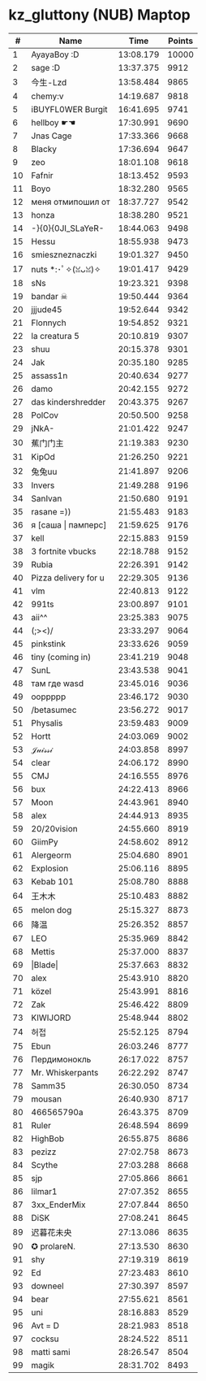 # kz_gluttony (NUB) Maptop

|  # | Name | Time | Points |
|-------------- | -------------- | -------------- | -------------- | 
| 1 | AyayaBoy :D | 13:08.179 | 10000 | 
| 2 | sage :D | 13:37.375 | 9912 | 
| 3 | 今生-Lzd | 13:58.484 | 9865 | 
| 4 | chemy:v | 14:19.687 | 9818 | 
| 5 | iBUYFL0WER Burgit | 16:41.695 | 9741 | 
| 6 | hellboy ☛☚ | 17:30.991 | 9690 | 
| 7 | Jnas Cage | 17:33.366 | 9668 | 
| 8 | Blacky | 17:36.694 | 9647 | 
| 9 | zeo | 18:01.108 | 9618 | 
| 10 | Fafnir | 18:13.452 | 9593 | 
| 11 | Boyo | 18:32.280 | 9565 | 
| 12 | меня отмипошил от | 18:37.727 | 9542 | 
| 13 | honza | 18:38.280 | 9521 | 
| 14 | -}{0}{0JI_SLaYeR- | 18:44.063 | 9498 | 
| 15 | Hessu | 18:55.938 | 9473 | 
| 16 | smieszneznaczki | 19:01.327 | 9450 | 
| 17 | nuts *:･ﾟ✧(ꈍᴗꈍ)✧ | 19:01.417 | 9429 | 
| 18 | sNs | 19:23.321 | 9398 | 
| 19 | bandar ☠ | 19:50.444 | 9364 | 
| 20 | jjjude45 | 19:52.644 | 9342 | 
| 21 | Flonnych | 19:54.852 | 9321 | 
| 22 | la creatura 5 | 20:10.819 | 9307 | 
| 23 | shuu | 20:15.378 | 9301 | 
| 24 | Jak | 20:35.180 | 9285 | 
| 25 | assass1n | 20:40.634 | 9277 | 
| 26 | damo | 20:42.155 | 9272 | 
| 27 | das kindershredder | 20:43.375 | 9267 | 
| 28 | PolCov | 20:50.500 | 9258 | 
| 29 | jNkA- | 21:01.422 | 9247 | 
| 30 | 蕉门门主 | 21:19.383 | 9230 | 
| 31 | KipOd | 21:26.250 | 9221 | 
| 32 | 兔兔uu | 21:41.897 | 9206 | 
| 33 | Invers | 21:49.288 | 9196 | 
| 34 | SanIvan | 21:50.680 | 9191 | 
| 35 | rasane =)) | 21:55.483 | 9183 | 
| 36 | я [саша \| памперс] | 21:59.625 | 9176 | 
| 37 | kell | 22:15.883 | 9159 | 
| 38 | 3 fortnite vbucks | 22:18.788 | 9152 | 
| 39 | Rubia | 22:26.391 | 9142 | 
| 40 | Pizza delivery for u | 22:29.305 | 9136 | 
| 41 | vlm | 22:40.813 | 9122 | 
| 42 | 991ts | 23:00.897 | 9101 | 
| 43 | aii^^ | 23:25.383 | 9075 | 
| 44 | (;><)/ | 23:33.297 | 9064 | 
| 45 | pinkstink | 23:33.626 | 9059 | 
| 46 | tiny (coming in) | 23:41.219 | 9048 | 
| 47 | SunL | 23:43.538 | 9041 | 
| 48 | там где wasd | 23:45.016 | 9036 | 
| 49 | ooppppp | 23:46.172 | 9030 | 
| 50 | /betasumec | 23:56.272 | 9017 | 
| 51 | Physalis | 23:59.483 | 9009 | 
| 52 | Hortt | 24:03.069 | 9002 | 
| 53 | 𝒥𝓊𝒾𝓈𝓈𝒾 | 24:03.858 | 8997 | 
| 54 | clear | 24:06.172 | 8990 | 
| 55 | CMJ | 24:16.555 | 8976 | 
| 56 | bux | 24:22.413 | 8966 | 
| 57 | Moon | 24:43.961 | 8940 | 
| 58 | alex | 24:44.913 | 8935 | 
| 59 | 20/20vision | 24:55.660 | 8919 | 
| 60 | GiimPy | 24:58.602 | 8912 | 
| 61 | Alergeorm | 25:04.680 | 8901 | 
| 62 | Explosion | 25:06.116 | 8895 | 
| 63 | Kebab 101 | 25:08.780 | 8888 | 
| 64 | 王木木 | 25:10.483 | 8882 | 
| 65 | melon dog | 25:15.327 | 8873 | 
| 66 | 降温 | 25:26.352 | 8857 | 
| 67 | LEO | 25:35.969 | 8842 | 
| 68 | Mettis | 25:37.000 | 8837 | 
| 69 | \|Blade\| | 25:37.663 | 8832 | 
| 70 | alex | 25:43.910 | 8820 | 
| 71 | közel | 25:43.991 | 8816 | 
| 72 | Zak | 25:46.422 | 8809 | 
| 73 | KIWIJORD | 25:48.944 | 8802 | 
| 74 | 허접 | 25:52.125 | 8794 | 
| 75 | Ebun | 26:03.246 | 8777 | 
| 76 | Пердимонокль | 26:17.022 | 8757 | 
| 77 | Mr. Whiskerpants | 26:22.292 | 8747 | 
| 78 | Samm35 | 26:30.050 | 8734 | 
| 79 | mousan | 26:40.930 | 8717 | 
| 80 | 466565790a | 26:43.375 | 8709 | 
| 81 | Ruler | 26:48.594 | 8699 | 
| 82 | HighBob | 26:55.875 | 8686 | 
| 83 | pezizz | 27:02.758 | 8673 | 
| 84 | Scythe | 27:03.288 | 8668 | 
| 85 | sjp | 27:05.866 | 8661 | 
| 86 | lilmar1 | 27:07.352 | 8655 | 
| 87 | 3xx_EnderMix | 27:07.844 | 8650 | 
| 88 | DiSK | 27:08.241 | 8645 | 
| 89 | 迟暮花未央 | 27:13.086 | 8635 | 
| 90 | ✪ prolareN. | 27:13.530 | 8630 | 
| 91 | shy | 27:19.319 | 8619 | 
| 92 | Ed | 27:23.483 | 8610 | 
| 93 | downeel | 27:30.397 | 8597 | 
| 94 | bear | 27:55.621 | 8561 | 
| 95 | uni | 28:16.883 | 8529 | 
| 96 | Avt = D | 28:21.983 | 8518 | 
| 97 | cocksu | 28:24.522 | 8511 | 
| 98 | matti sami | 28:26.547 | 8504 | 
| 99 | magik | 28:31.702 | 8493 | 

